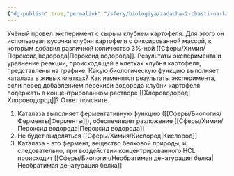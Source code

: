 ```yaml
---
{"dg-publish":true,"permalink":"/sfery/biologiya/zadacha-2-chasti-na-katalazu/","tags":["Общаябиология"]}
---
```


Учёный провел эксперимент с сырым клубнем картофеля. Для этого он использовал кусочки клубня картофеля с фиксированной массой, к которым добавил различной количество 3%-ной [[Сферы/Химия/Пероксид водорода\|Пероксид водорода]]. Результаты эксперимента и уравнение реакции, происходящей в клетках клубня картофеля, представлены на графике. Какую биологическую функцию выполняет каталаза в живых клетках? Как изменятся результаты эксперимента, если перед добавлением перекиси водорода клубни картофеля подержать в концентрированном растворе [[Хлороводород\|Хлороводород]]? Ответ поясните.
1. Каталаза выполняет ферментативную функцию ([[Сферы/Биология/Ферменты\|Ферменты]]), обеспечивает разложение [[Сферы/Химия/Пероксид водорода\|Пероксид водорода]]
2. Не будет выделяться [[Сферы/Химия/Кислород\|Кислород]]
3. Каталаза - это фермент, вещество белковой природы, и, следовательно, при воздействии концентрированного HCL происходит [[Сферы/Биология/Необратимая денатурация белка\|Необратимая денатурация белка]]